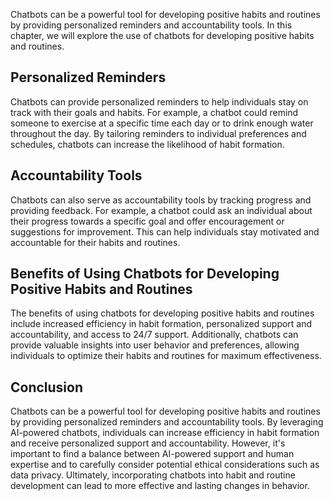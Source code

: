 

Chatbots can be a powerful tool for developing positive habits and routines by providing personalized reminders and accountability tools. In this chapter, we will explore the use of chatbots for developing positive habits and routines.

Personalized Reminders
----------------------

Chatbots can provide personalized reminders to help individuals stay on track with their goals and habits. For example, a chatbot could remind someone to exercise at a specific time each day or to drink enough water throughout the day. By tailoring reminders to individual preferences and schedules, chatbots can increase the likelihood of habit formation.

Accountability Tools
--------------------

Chatbots can also serve as accountability tools by tracking progress and providing feedback. For example, a chatbot could ask an individual about their progress towards a specific goal and offer encouragement or suggestions for improvement. This can help individuals stay motivated and accountable for their habits and routines.

Benefits of Using Chatbots for Developing Positive Habits and Routines
----------------------------------------------------------------------

The benefits of using chatbots for developing positive habits and routines include increased efficiency in habit formation, personalized support and accountability, and access to 24/7 support. Additionally, chatbots can provide valuable insights into user behavior and preferences, allowing individuals to optimize their habits and routines for maximum effectiveness.

Conclusion
----------

Chatbots can be a powerful tool for developing positive habits and routines by providing personalized reminders and accountability tools. By leveraging AI-powered chatbots, individuals can increase efficiency in habit formation and receive personalized support and accountability. However, it's important to find a balance between AI-powered support and human expertise and to carefully consider potential ethical considerations such as data privacy. Ultimately, incorporating chatbots into habit and routine development can lead to more effective and lasting changes in behavior.
